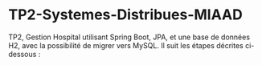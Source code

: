 # TP2-Systemes-Distribues-MIAAD
TP2, Gestion Hospital utilisant Spring Boot, JPA, et une base de données H2, avec la possibilité de migrer vers MySQL. Il suit les étapes décrites ci-dessous :
